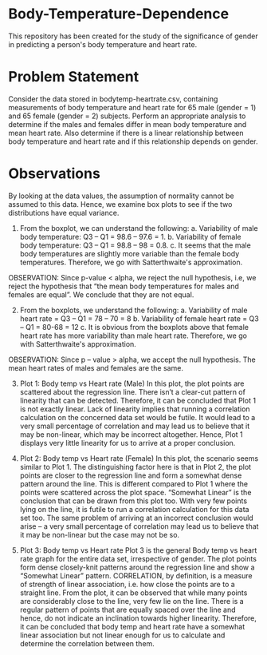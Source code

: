 # Body-Temperature-Dependence
This repository has been created for the study of the significance of gender in predicting a person's body temperature and heart rate.

# Problem Statement
Consider the data stored in bodytemp-heartrate.csv, containing measurements of body temperature and heart rate for 65 male (gender = 1) and 65 female (gender = 2) subjects. Perform an appropriate analysis to determine if the males and females differ in mean body temperature and mean heart rate. Also determine if there is a linear relationship between body temperature and heart rate and if this relationship depends on gender.

# Observations
By looking at the data values, the assumption of normality cannot be assumed to this data. Hence, we examine box plots to see if the two distributions have equal variance.

1. From the boxplot, we can understand the following:
  a.	Variability of male body temperature: Q3 – Q1 = 98.6 – 97.6 = 1.
  b.	Variability of female body temperature: Q3 – Q1 = 98.8 – 98 = 0.8.
  c.	It seems that the male body temperatures are slightly more variable than the female body temperatures. Therefore, we go with               Satterthwaite's approximation.
  
  OBSERVATION: 
  Since p-value < alpha, we reject the null hypothesis, i.e, we reject the hypothesis that “the mean body temperatures for males and         females are equal”. We conclude that they are not equal.
  
2. From the boxplots, we understand the following:
  a.	Variability of male heart rate = Q3 – Q1 = 78 – 70 = 8
  b.	Variability of female heart rate = Q3 – Q1 = 80-68 = 12
  c.	It is obvious from the boxplots above that female heart rate has more variability than male heart rate. Therefore, we go with               Satterthwaite's approximation.
  
  OBSERVATION:
  Since p – value > alpha, we accept the null hypothesis. The mean heart rates of males and females are the same.
  
3. Plot 1: Body temp vs Heart rate (Male)
In this plot, the plot points are scattered about the regression line. There isn’t a clear-cut pattern of linearity that can be detected. Therefore, it can be concluded that Plot 1 is not exactly linear. Lack of linearity implies that running a correlation calculation on the concerned data set would be futile. It would lead to a very small percentage of correlation and may lead us to believe that it may be non-linear, which may be incorrect altogether. Hence, Plot 1 displays very little linearity for us to arrive at a proper conclusion.

4. Plot 2: Body temp vs Heart rate (Female)
In this plot, the scenario seems similar to Plot 1. The distinguishing factor here is that in Plot 2, the plot points are closer to the regression line and form a somewhat dense pattern around the line. This is different compared to Plot 1 where the points were scattered across the plot space. “Somewhat Linear” is the conclusion that can be drawn from this plot too. With very few points lying on the line, it is futile to run a correlation calculation for this data set too. The same problem of arriving at an incorrect conclusion would arise – a very small percentage of correlation may lead us to believe that it may be non-linear but the case may not be so.

5. Plot 3: Body temp vs Heart rate
Plot 3 is the general Body temp vs heart rate graph for the entire data set, irrespective of gender. The plot points form dense closely-knit patterns around the regression line and show a “Somewhat Linear” pattern. CORRELATION, by definition, is a measure of strength of linear association, i.e. how close the points are to a straight line. From the plot, it can be observed that while many points are considerably close to the line, very few lie on the line. There is a regular pattern of points that are equally spaced over the line and hence, do not indicate an inclination towards higher linearity. Therefore, it can be concluded that body temp and heart rate have a somewhat linear association but not linear enough for us to calculate and determine the correlation between them.
